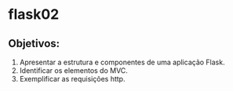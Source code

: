 # flask02
Objetivos:
----------
1) Apresentar a estrutura e componentes de uma aplicação Flask.
2) Identificar os elementos do MVC.
3) Exemplificar as requisições http.

